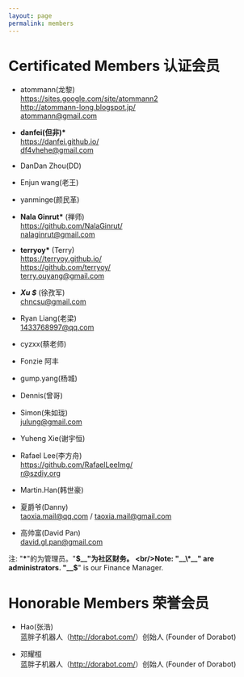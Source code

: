 ```yaml
---
layout: page
permalink: members
---
```


# Certificated Members 认证会员


<div class="member-list" markdown="1">

 * atommann(龙黎)
 <br/><i class="fa fa-home"></i> <https://sites.google.com/site/atommann2>
 <br/><i class="fa fa-user-o"></i> <http://atommann-long.blogspot.jp/>
 <br/><i class="fa fa-envelope-o"></i> [atommann@gmail.com](mailto:atommann@gmail.com)

 * __danfei(但非)*__
 <br/><i class="fa fa-home"></i> <https://danfei.github.io/>
 <br/><i class="fa fa-envelope-o"></i> [df4vhehe@gmail.com](mailto:df4vhehe@gmail.com)

 * DanDan Zhou(DD)

 * Enjun wang(老王)

 * yanminge(颜民革)

 * __Nala Ginrut*__ (禅师)
 <br/><i class="fa fa-github"></i> <https://github.com/NalaGinrut/>
 <br/><i class="fa fa-envelope-o"></i> [nalaginrut@gmail.com](mailto:nalaginrut@gmail.com)

 * __terryoy*__ (Terry)
 <br/><i class="fa fa-home"></i> <https://terryoy.github.io/>
 <br/><i class="fa fa-github"></i> <https://github.com/terryoy/>
 <br/><i class="fa fa-envelope-o"></i> [terry.ouyang@gmail.com](mailto:terry.ouyang@gmail.com)

 * _**Xu $**_ (徐孜军)
 <br/><i class="fa fa-envelope-o"></i> [chncsu@gmail.com](mailto:chncsu@gmail.com)

 * Ryan Liang(老梁)
 <br/><i class="fa fa-envelope-o"></i> [1433768997@qq.com](mailto:1433768997@qq.com)

 * cyzxx(蔡老师)
 * Fonzie 阿丰
 * gump.yang(杨城)
 * Dennis(曾哥)
 * Simon(朱如珑)
 <br/><i class="fa fa-envelope-o"></i> [julung@gmail.com](mailto:julung@gmail.com)

 * Yuheng Xie(谢宇恒)
 * Rafael Lee(李方舟)
 <br/><i class="fa fa-github"></i> <https://github.com/RafaelLeeImg/>
 <br/><i class="fa fa-envelope-o"></i> [r@szdiy.org](mailto:r@szdiy.org)

 * Martin.Han(韩世豪)

 * 夏爵爷(Danny)
 <br/><i class="fa fa-envelope-o"></i> [taoxia.mail@qq.com](mailto:taoxia.mail@qq.com) / [taoxia.mail@gmail.com](mailto:taoxia.mail@gmail.com)

 * 高帅富(David Pan)
 <br/><i class="fa fa-envelope-o"></i> [david.gl.pan@gmail.com](mailto:david.gl.pan@gmail.com)

</div>

注: "__\*__"的为管理员。"__$__"为社区财务。
<br/>Note: "__\*__" are administrators. "__$__" is our Finance Manager.


# Honorable Members 荣誉会员

<div class="member-list" markdown="1">

 * Hao(张浩)
 <br/><i class="fa fa-certificate"></i> 蓝胖子机器人（<http://dorabot.com/>）创始人 (Founder of Dorabot)

 * 邓耀桓
 <br/><i class="fa fa-certificate"></i> 蓝胖子机器人（<http://dorabot.com/>）创始人 (Founder of Dorabot)


</div>
